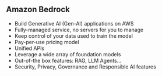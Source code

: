 Amazon Bedrock
---

- Build Generative AI (Gen-AI) applications on AWS
- Fully-managed service, no servers for you to manage
- Keep control of your data used to train the model
- Pay-per-use pricing model
- Unified APIs
- Leverage a wide array of foundation models
- Out-of-the box features: RAG, LLM Agents…
- Security, Privacy, Governance and Responsible AI features
